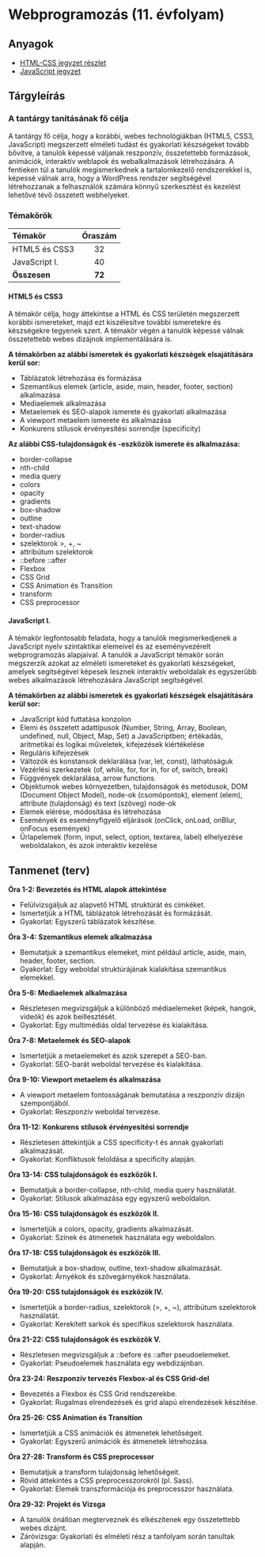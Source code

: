 # Webprogramozás (11. évfolyam)

## Anyagok
- [HTML-CSS jegyzet részlet](webprogramozás-jegyzet.md)
- [JavaScript jegyzet](JavaScript1.md)

## Tárgyleírás

### A tantárgy tanításának fő célja

A tantárgy fő célja, hogy a korábbi, webes technológiákban (HTML5, CSS3, JavaScript) megszerzett elméleti tudást és gyakorlati készségeket tovább bővítve, a tanulók képessé váljanak reszponzív, összetettebb formázások, animációk, interaktív weblapok és webalkalmazások létrehozására. A fentieken túl a tanulók megismerkednek a tartalomkezelő rendszerekkel is, képessé válnak arra, hogy a WordPress rendszer segítségével létrehozzanak a felhasználók számára könnyű szerkesztést és kezelést lehetővé tévő összetett webhelyeket.

### Témakörök

|Témakör|Óraszám|
|:---|:---:|
|HTML5 és CSS3|32|
|JavaScript I.|40|
|**Összesen**|**72**|

#### HTML5 és CSS3

A témakör célja, hogy áttekintse a HTML és CSS területén megszerzett korábbi ismereteket, majd ezt kiszélesítve további ismeretekre és készségekre tegyenek szert. A témakör végén a tanulók képessé válnak összetettebb webes dizájnok implementálására is. 

**A témakörben az alábbi ismeretek és gyakorlati készségek elsajátítására kerül sor:**

- Táblázatok létrehozása és formázása
- Szemantikus elemek (article, aside, main, header, footer, section) alkalmazása
- Mediaelemek alkalmazása
- Metaelemek és SEO-alapok ismerete és gyakorlati alkalmazása
- A viewport metaelem ismerete és alkalmazása
- Konkurens stílusok érvényesítési sorrendje (specificity)
  
**Az alábbi CSS-tulajdonságok és -eszközök ismerete és alkalmazása:**

- border-collapse
- nth-child
- media query
- colors
- opacity
- gradients
- box-shadow
- outline
- text-shadow
- border-radius
- szelektorok >, +, ~
- attribútum szelektorok
- ::before ::after
- Flexbox
- CSS Grid
- CSS Animation és Transition
- transform
- CSS preprocessor

#### JavaScript I.

A témakör legfontosabb feladata, hogy a tanulók megismerkedjenek a JavaScript nyelv szintaktikai elemeivel és az eseményvezérelt webprogramozás alapjaival. A tanulók a JavaScript témakör során megszerzik azokat az elméleti ismereteket és gyakorlati készségeket, amelyek segítségével képesek lesznek interaktív weboldalak és egyszerűbb webes alkalmazások létrehozására JavaScript segítségével. 

**A témakörben az alábbi ismeretek és gyakorlati készségek elsajátítására kerül sor:**

- JavaScript kód futtatása konzolon
- Elemi és összetett adattípusok (Number, String, Array, Boolean, undefined, null, Object, Map, Set) a JavaScriptben; értékadás, aritmetikai és logikai műveletek, kifejezések kiértékelése
- Reguláris kifejezések
- Változók és konstansok deklarálása (var, let, const), láthatóságuk
- Vezérlési szerkezetek (of, while, for, for in, for of, switch, break) 
- Függvények deklarálása, arrow functions
- Objektumok webes környezetben, tulajdonságok és metódusok, DOM (Document Object Model), node-ok (csomópontok), element (elem), attribute (tulajdonság) és text (szöveg) node-ok
- Elemek elérése, módosítása és létrehozása
- Események és eseményfigyelő eljárások (onClick, onLoad, onBlur, onFocus események)
- Űrlapelemek (form, input, select, option, textarea, label) elhelyezése weboldalakon, és azok interaktív kezelése

## Tanmenet (terv)

**Óra 1-2: Bevezetés és HTML alapok áttekintése**
- Felülvizsgáljuk az alapvető HTML struktúrát és címkéket.
- Ismertetjük a HTML táblázatok létrehozását és formázását.
- Gyakorlat: Egyszerű táblázatok készítése.

**Óra 3-4: Szemantikus elemek alkalmazása**
- Bemutatjuk a szemantikus elemeket, mint például article, aside, main, header, footer, section.
- Gyakorlat: Egy weboldal struktúrájának kialakítása szemantikus elemekkel.

**Óra 5-6: Mediaelemek alkalmazása**
- Részletesen megvizsgáljuk a különböző médiaelemeket (képek, hangok, videók) és azok beillesztését.
- Gyakorlat: Egy multimédiás oldal tervezése és kialakítása.

**Óra 7-8: Metaelemek és SEO-alapok**
- Ismertetjük a metaelemeket és azok szerepét a SEO-ban.
- Gyakorlat: SEO-barát weboldal tervezése és kialakítása.

**Óra 9-10: Viewport metaelem és alkalmazása**
- A viewport metaelem fontosságának bemutatása a reszponzív dizájn szempontjából.
- Gyakorlat: Reszponzív weboldal tervezése.

**Óra 11-12: Konkurens stílusok érvényesítési sorrendje**
- Részletesen áttekintjük a CSS specificity-t és annak gyakorlati alkalmazását.
- Gyakorlat: Konfliktusok feloldása a specificity alapján.

**Óra 13-14: CSS tulajdonságok és eszközök I.**
- Bemutatjuk a border-collapse, nth-child, media query használatát.
- Gyakorlat: Stílusok alkalmazása egy egyszerű weboldalon.

**Óra 15-16: CSS tulajdonságok és eszközök II.**
- Ismertetjük a colors, opacity, gradients alkalmazását.
- Gyakorlat: Színek és átmenetek használata egy weboldalon.

**Óra 17-18: CSS tulajdonságok és eszközök III.**
- Bemutatjuk a box-shadow, outline, text-shadow alkalmazását.
- Gyakorlat: Árnyékok és szövegárnyékok használata.

**Óra 19-20: CSS tulajdonságok és eszközök IV.**
- Ismertetjük a border-radius, szelektorok (>, +, ~), attribútum szelektorok használatát.
- Gyakorlat: Kerekített sarkok és specifikus szelektorok használata.

**Óra 21-22: CSS tulajdonságok és eszközök V.**
- Részletesen megvizsgáljuk a ::before és ::after pseudoelemeket.
- Gyakorlat: Pseudoelemek használata egy webdizájnban.

**Óra 23-24: Reszponzív tervezés Flexbox-al és CSS Grid-del**
- Bevezetés a Flexbox és CSS Grid rendszerekbe.
- Gyakorlat: Rugalmas elrendezések és grid alapú elrendezések készítése.

**Óra 25-26: CSS Animation és Transition**
- Ismertetjük a CSS animációk és átmenetek lehetőségeit.
- Gyakorlat: Egyszerű animációk és átmenetek létrehozása.

**Óra 27-28: Transform és CSS preprocessor**
- Bemutatjuk a transform tulajdonság lehetőségeit.
- Rövid áttekintés a CSS preprocesszorokról (pl. Sass).
- Gyakorlat: Elemek transzformációja és preprocesszor használata.

**Óra 29-32: Projekt és Vizsga**
- A tanulók önállóan megterveznek és elkészítenek egy összetettebb webes dizájnt.
- Záróvizsga: Gyakorlati és elméleti rész a tanfolyam során tanultak alapján.
